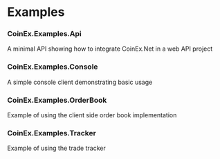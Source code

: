 # Examples

### CoinEx.Examples.Api
A minimal API showing how to integrate CoinEx.Net in a web API project

### CoinEx.Examples.Console
A simple console client demonstrating basic usage

### CoinEx.Examples.OrderBook
Example of using the client side order book implementation

### CoinEx.Examples.Tracker
Example of using the trade tracker